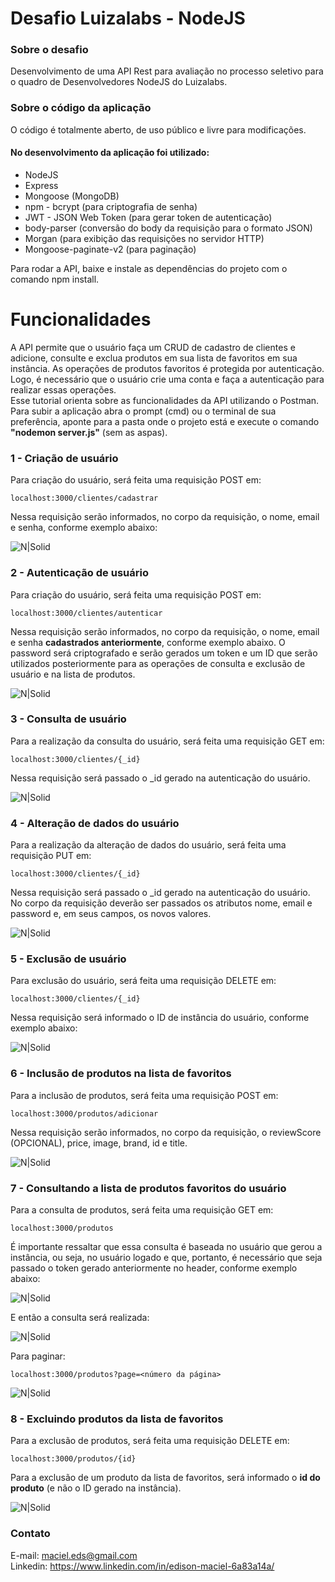 <h1 class="code-line" data-line-start=0 data-line-end=1 ><a id="Desafio_Luizalabs__NodeJS_0"></a>Desafio Luizalabs - NodeJS</h1>
<h3 class="code-line" data-line-start=2 data-line-end=3 ><a id="Sobre_o_desafio_2"></a>Sobre o desafio</h3>
<p class="has-line-data" data-line-start="5" data-line-end="6">Desenvolvimento de uma API Rest para avaliação no processo seletivo para o quadro de Desenvolvedores NodeJS do Luizalabs.</p>
<h3 class="code-line" data-line-start=8 data-line-end=9 ><a id="Sobre_o_cdigo_da_aplicao_8"></a>Sobre o código da aplicação</h3>
<p class="has-line-data" data-line-start="10" data-line-end="11">O código é totalmente aberto, de uso público e livre para modificações.</p>
<h4 class="code-line" data-line-start=12 data-line-end=13 ><a id="No_desenvolvimento_da_aplicao_foi_utilizado_12"></a>No desenvolvimento da aplicação foi utilizado:</h4>
<ul>
<li class="has-line-data" data-line-start="14" data-line-end="15">NodeJS</li>
<li class="has-line-data" data-line-start="15" data-line-end="16">Express</li>
<li class="has-line-data" data-line-start="16" data-line-end="17">Mongoose (MongoDB)</li>
<li class="has-line-data" data-line-start="18" data-line-end="19">npm - bcrypt (para criptografia de senha)</li>
<li class="has-line-data" data-line-start="19" data-line-end="20">JWT - JSON Web Token (para gerar token de autenticação)</li>
<li class="has-line-data" data-line-start="20" data-line-end="21">body-parser (conversão do body da requisição para o formato JSON)</li>
<li class="has-line-data" data-line-start="21" data-line-end="23">Morgan (para exibição das requisições no servidor HTTP)</li>
<li class="has-line-data" data-line-start="22" data-line-end="25">Mongoose-paginate-v2 (para paginação)</li>
</ul>

Para rodar a API, baixe e instale as dependências do projeto com o comando npm install.


<h1 class="code-line" data-line-start=23 data-line-end=24 ><a id="Funcionalidades_23"></a>Funcionalidades</h1>
<p class="has-line-data" data-line-start="25" data-line-end="28">A API permite que o usuário faça um CRUD de cadastro de clientes e adicione, consulte e exclua produtos em sua lista de favoritos em sua instância. As operações de produtos favoritos é protegida por autenticação. Logo, é necessário que o usuário crie uma conta e faça a autenticação para realizar essas operações.<br>
Esse tutorial orienta sobre as funcionalidades da API utilizando o Postman.<br>
Para subir a aplicação abra o prompt (cmd) ou o terminal de sua preferência, aponte para a pasta onde o projeto está e execute o comando <strong>"nodemon server.js"</strong> (sem as aspas).</p>
<h3 class="code-line" data-line-start=29 data-line-end=30 ><a id="1__Criao_de_usurio_29"></a>1 - Criação de usuário</h3>
<p class="has-line-data" data-line-start="31" data-line-end="32">Para criação do usuário, será feita uma requisição POST em:</p>
<pre><code class="has-line-data" data-line-start="33" data-line-end="35" class="language-sh">localhost:<span class="hljs-number">3000</span>/clientes/cadastrar 
</code></pre>
<p class="has-line-data" data-line-start="35" data-line-end="36">Nessa requisição serão informados, no corpo da requisição, o nome, email e senha, conforme exemplo abaixo:</p>
<p class="has-line-data" data-line-start="37" data-line-end="38"><img src="https://i.ibb.co/crywdQs/req-Cadastro.jpg" alt="N|Solid"></p>
<h3 class="code-line" data-line-start=39 data-line-end=40 ><a id="2__Autenticao_de_usurio_39"></a>2 - Autenticação de usuário</h3>
<p class="has-line-data" data-line-start="41" data-line-end="42">Para criação do usuário, será feita uma requisição POST em:</p>
<pre><code class="has-line-data" data-line-start="43" data-line-end="45" class="language-sh">localhost:<span class="hljs-number">3000</span>/clientes/autenticar
</code></pre>
<p class="has-line-data" data-line-start="45" data-line-end="46">Nessa requisição serão informados, no corpo da requisição, o nome, email e senha <strong>cadastrados anteriormente</strong>, conforme exemplo abaixo. O password será criptografado e serão gerados um token e um ID que serão utilizados posteriormente para as operações de consulta e exclusão de usuário e na lista de produtos.</p>
<p class="has-line-data" data-line-start="47" data-line-end="48"><img src="https://i.ibb.co/fN3Y9G5/aut-Usuario.jpg" alt="N|Solid"></p>
<h3 class="code-line" data-line-start=49 data-line-end=50 ><a id="3__Consulta_de_usurio_49"></a>3 - Consulta de usuário</h3>
<p class="has-line-data" data-line-start="51" data-line-end="52">Para a realização da consulta do usuário, será feita uma requisição GET em:</p>
<pre><code class="has-line-data" data-line-start="53" data-line-end="55" class="language-sh">localhost:<span class="hljs-number">3000</span>/clientes/{_id}
</code></pre>
<p class="has-line-data" data-line-start="55" data-line-end="56">Nessa requisição será passado o _id gerado na autenticação do usuário.</p>
<p class="has-line-data" data-line-start="57" data-line-end="58"><img src="https://i.ibb.co/t48L66G/cons-Usuario.jpg" alt="N|Solid"></p>
<h3 class="code-line" data-line-start=59 data-line-end=60 ><a id="4__Alterao_de_dados_do_usurio_59"></a>4 - Alteração de dados do usuário</h3>
<p class="has-line-data" data-line-start="61" data-line-end="62">Para a realização da alteração de dados do usuário, será feita uma requisição PUT em:</p>
<pre><code class="has-line-data" data-line-start="63" data-line-end="65" class="language-sh">localhost:<span class="hljs-number">3000</span>/clientes/{_id}
</code></pre>
<p class="has-line-data" data-line-start="65" data-line-end="67">Nessa requisição será passado o _id gerado na autenticação do usuário.<br>
No corpo da requisição deverão ser passados os atributos nome, email e password e, em seus campos, os novos valores.</p>
<p class="has-line-data" data-line-start="69" data-line-end="70"><img src="https://i.ibb.co/LhfjBJT/alt-Usuario.jpg" alt="N|Solid"></p>

<h3 class="code-line" data-line-start=29 data-line-end=30 ><a id="1__Exclusao_de_usurio_29"></a>5 - Exclusão de usuário</h3>
<p class="has-line-data" data-line-start="31" data-line-end="32">Para exclusão do usuário, será feita uma requisição DELETE em:</p>
<pre><code class="has-line-data" data-line-start="33" data-line-end="35" class="language-sh">localhost:<span class="hljs-number">3000</span>/clientes/{_id}
</code></pre>
<p class="has-line-data" data-line-start="35" data-line-end="36">Nessa requisição será informado o ID de instância do usuário, conforme exemplo abaixo:</p>
<p class="has-line-data" data-line-start="37" data-line-end="38"><img src="https://i.ibb.co/nw0yJKQ/del-Usuario.jpg" alt="N|Solid"></p>






<h3 class="code-line" data-line-start=59 data-line-end=60 ><a id="4__Incluso_de_produtos_na_lista_de_favoritos_59"></a>6 - Inclusão de produtos na lista de favoritos</h3>
<p class="has-line-data" data-line-start="61" data-line-end="62">Para a inclusão de produtos, será feita uma requisição POST em:</p>
<pre><code class="has-line-data" data-line-start="63" data-line-end="65" class="language-sh">localhost:<span class="hljs-number">3000</span>/produtos/adicionar
</code></pre>
<p class="has-line-data" data-line-start="65" data-line-end="66">Nessa requisição serão informados, no corpo da requisição, o reviewScore (OPCIONAL), price, image, brand, id e title.</p>
<p class="has-line-data" data-line-start="67" data-line-end="68"><img src="https://i.ibb.co/5jfjT3k/cadprod.jpg" alt="N|Solid"></p>
<h3 class="code-line" data-line-start=69 data-line-end=70 ><a id="5__Consultando_a_lista_produtos_favoritos_do_usurio_69"></a>7 - Consultando a lista de produtos favoritos do usuário</h3>
<p class="has-line-data" data-line-start="71" data-line-end="72">Para a consulta de produtos, será feita uma requisição GET em:</p>
<pre><code class="has-line-data" data-line-start="73" data-line-end="75" class="language-sh">localhost:<span class="hljs-number">3000</span>/produtos
</code></pre>
<p class="has-line-data" data-line-start="75" data-line-end="76">É importante ressaltar que essa consulta é baseada no usuário que gerou a instância, ou seja, no usuário logado e que, portanto, é necessário que seja passado o token gerado anteriormente no header, conforme exemplo abaixo:</p>
<p class="has-line-data" data-line-start="77" data-line-end="78"><img src="https://i.ibb.co/hdt7XXR/req-Header.jpg" alt="N|Solid"></p>
<p class="has-line-data" data-line-start="79" data-line-end="80">E então a consulta será realizada:</p>
<p class="has-line-data" data-line-start="81" data-line-end="82"><img src="https://i.ibb.co/wgCCqNH/consulta-Lista.jpg" alt="N|Solid"></p>

<p class="has-line-data" data-line-start="95" data-line-end="96">Para paginar:</p>
<pre><code class="has-line-data" data-line-start="97" data-line-end="99" class="language-sh">localhost:<span class="hljs-number">3000</span>/produtos?page=&lt;número da página&gt;
</code></pre>
<p class="has-line-data" data-line-start="100" data-line-end="101"><img src="https://i.ibb.co/kmQSKxX/pag-Produtos.jpg" alt="N|Solid"></p>

<h3 class="code-line" data-line-start=103 data-line-end=104 ><a id="8__Excluindo_produtos_da_lista_de_favoritos_103"></a>8 - Excluindo produtos da lista de favoritos</h3>
<p class="has-line-data" data-line-start="105" data-line-end="106">Para a exclusão de produtos, será feita uma requisição DELETE em:</p>
<pre><code class="has-line-data" data-line-start="107" data-line-end="109" class="language-sh">localhost:<span class="hljs-number">3000</span>/produtos/{id}
</code></pre>
<p class="has-line-data" data-line-start="109" data-line-end="110">Para a exclusão de um produto da lista de favoritos, será informado o <strong>id do produto</strong> (e não o ID gerado na instância).</p>
<p class="has-line-data" data-line-start="111" data-line-end="112"><img src="https://i.ibb.co/FzQNnwq/excl-Produtos.jpg" alt="N|Solid"></p>

<h3 class="code-line" data-line-start=86 data-line-end=87 ><a id="Contato_86"></a>Contato</h3>
<p class="has-line-data" data-line-start="88" data-line-end="90">E-mail: <a href="mailto:maciel.eds@gmail.com">maciel.eds@gmail.com</a><br>
Linkedin: <a href="https://www.linkedin.com/in/edison-maciel-6a83a14a/">https://www.linkedin.com/in/edison-maciel-6a83a14a/</a></p>






